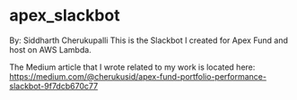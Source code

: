 # apex_slackbot
By: Siddharth Cherukupalli
This is the Slackbot I created for Apex Fund and host on AWS Lambda.

The Medium article that I wrote related to my work is located here: https://medium.com/@cherukusid/apex-fund-portfolio-performance-slackbot-9f7dcb670c77
